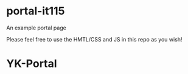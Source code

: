# portal-it115
An example portal page

Please feel free to use the HMTL/CSS and JS in this repo as you wish!
# YK-Portal

